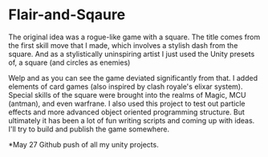 # Flair-and-Sqaure
The original idea was a rogue-like game with a square. The title comes from the first skill move that I made, which involves a stylish dash from the square. And as a stylistically uninspiring artist I just used the Unity presets of, a square (and circles as enemies)

Welp and as you can see the game deviated significantly  from that. I added elements of card games (also inspired by clash royale's elixar system). Special skills of the square were brought into the realms of Magic, MCU (antman), and even warfrane. I also used this project to test out particle effects and more advanced object oriented programming structure. But ultimately it has been a lot of fun writing scripts and coming up with ideas. I'll try to build and publish the game somewhere.

*May 27 Github push of all my unity projects.
